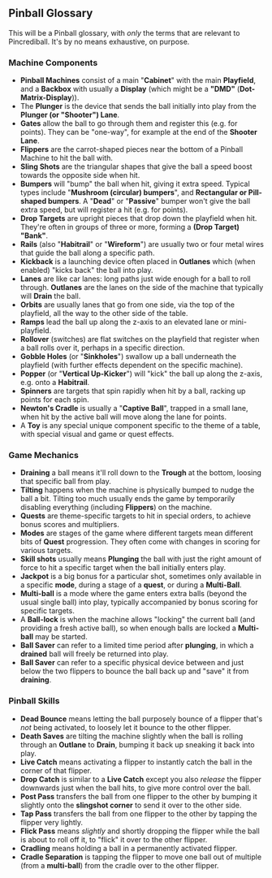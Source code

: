 ## Pinball Glossary

This will be a Pinball glossary, with _only_ the terms that are relevant to Pincrediball.
It's by no means exhaustive, on purpose.

### Machine Components

- **Pinball Machines** consist of a main "**Cabinet**" with the main **Playfield**, and a **Backbox** with usually a **Display** (which might be a **"DMD"** (**Dot-Matrix-Display**)).
- The **Plunger** is the device that sends the ball initially into play from the **Plunger (or "Shooter") Lane**.
- **Gates** allow the ball to go through them and register this (e.g. for points).
  They can be "one-way", for example at the end of the **Shooter Lane**.
- **Flippers** are the carrot-shaped pieces near the bottom of a Pinball Machine to hit the ball with.
- **Sling Shots** are the triangular shapes that give the ball a speed boost towards the opposite side when hit.
- **Bumpers** will "bump" the ball when hit, giving it extra speed.
  Typical types include "**Mushroom (circular) bumpers**", and **Rectangular or Pill-shaped bumpers**.
  A "**Dead**" or "**Passive**" bumper won't give the ball extra speed, but will register a hit (e.g. for points).
- **Drop Targets** are upright pieces that drop down the playfield when hit.
  They're often in groups of three or more, forming a **(Drop Target) "Bank"**.
- **Rails** (also "**Habitrail**" or "**Wireform**") are usually two or four metal wires that guide the ball along a specific path.
- **Kickback** is a launching device often placed in **Outlanes** which (when enabled) "kicks back" the ball into play.
- **Lanes** are like car lanes: long paths just wide enough for a ball to roll through.
  **Outlanes** are the lanes on the side of the machine that typically will **Drain** the ball.
- **Orbits** are usually lanes that go from one side, via the top of the playfield, all the way to the other side of the table.
- **Ramps** lead the ball up along the z-axis to an elevated lane or mini-playfield.
- **Rollover** (switches) are flat switches on the playfield that register when a ball rolls over it, perhaps in a specific direction.
- **Gobble Holes** (or "**Sinkholes**") swallow up a ball underneath the playfield (with further effects dependent on the specific machine).
- **Popper** (or "**Vertical Up-Kicker**") will "kick" the ball up along the z-axis, e.g. onto a **Habitrail**.
- **Spinners** are targets that spin rapidly when hit by a ball, racking up points for each spin.
- **Newton's Cradle** is usually a "**Captive Ball**", trapped in a small lane, when hit by the active ball will move along the lane for points.
- A **Toy** is any special unique component specific to the theme of a table, with special visual and game or quest effects.

### Game Mechanics

- **Draining** a ball means it'll roll down to the **Trough** at the bottom, loosing that specific ball from play.
- **Tilting** happens when the machine is physically bumped to nudge the ball a bit.
  Tilting too much usually ends the game by temporarily disabling everything (including **Flippers**) on the machine.
- **Quests** are theme-specific targets to hit in special orders, to achieve bonus scores and multipliers.
- **Modes** are stages of the game where different targets mean different bits of **Quest** progression.
  They often come with changes in scoring for various targets.
- **Skill shots** usually means **Plunging** the ball with just the right amount of force to hit a specific target when the ball initially enters play.
- **Jackpot** is a big bonus for a particular shot, sometimes only available in a specific **mode**, during a stage of a **quest**, or during a **Multi-Ball**.
- **Multi-ball** is a mode where the game enters extra balls (beyond the usual single ball) into play, typically accompanied by bonus scoring for specific targets.
- A **Ball-lock** is when the machine allows "locking" the current ball (and providing a fresh active ball),
  so when enough balls are locked a **Multi-ball** may be started.
- **Ball Saver** can refer to a limited time period after **plunging**, in which a **drained** ball will freely be returned into play.
- **Ball Saver** can refer to a specific physical device between and just below the two flippers to bounce the ball back up and "save" it from **draining**.

### Pinball Skills

- **Dead Bounce** means letting the ball purposely bounce of a flipper that's _not_ being activated, to loosely let it bounce to the other flipper.
- **Death Saves** are tilting the machine slightly when the ball is rolling through an **Outlane** to **Drain**, bumping it back up sneaking it back into play.
- **Live Catch** means activating a flipper to instantly catch the ball in the corner of that flipper.
- **Drop Catch** is similar to a **Live Catch** except you also _release_ the flipper downwards just when the ball hits, to give more control over the ball.
- **Post Pass** transfers the ball from one flipper to the other by bumping it slightly onto the **slingshot corner** to send it over to the other side.
- **Tap Pass** transfers the ball from one flipper to the other by tapping the flipper very lightly.
- **Flick Pass** means _slightly_ and shortly dropping the flipper while the ball is about to roll off it, to "flick" it over to the other flipper.
- **Cradling** means holding a ball in a permanently activated flipper.
- **Cradle Separation** is tapping the flipper to move one ball out of multiple (from a **multi-ball**) from the cradle over to the other flipper.

